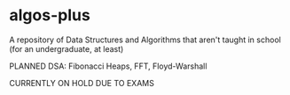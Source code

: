# algos-plus
A repository of Data Structures and Algorithms that aren't taught in school (for an undergraduate, at least)

PLANNED DSA:
Fibonacci Heaps,
FFT,
Floyd-Warshall


CURRENTLY ON HOLD DUE TO EXAMS
